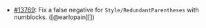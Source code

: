 * [#13769](https://github.com/rubocop/rubocop/pull/13769): Fix a false negative for `Style/RedundantParentheses` with numblocks. ([@earlopain][])
